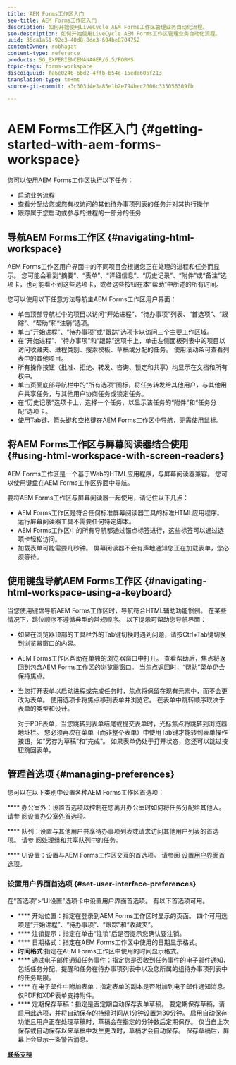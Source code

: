 ```yaml
---
title: AEM Forms工作区入门
seo-title: AEM Forms工作区入门
description: 如何开始使用LiveCycle AEM Forms工作区管理业务自动化流程。
seo-description: 如何开始使用LiveCycle AEM Forms工作区管理业务自动化流程。
uuid: 35ca1a51-92c3-40d8-8de3-604be8704752
contentOwner: robhagat
content-type: reference
products: SG_EXPERIENCEMANAGER/6.5/FORMS
topic-tags: forms-workspace
discoiquuid: fa6e0246-6bd2-4ffb-b54c-15eda605f213
translation-type: tm+mt
source-git-commit: a3c303d4e3a85e1b2e794bec2006c335056309fb

---
```



# AEM Forms工作区入门 {#getting-started-with-aem-forms-workspace}

您可以使用AEM Forms工作区执行以下任务：

* 启动业务流程
* 查看分配给您或您有权访问的其他待办事项列表的任务并对其执行操作
* 跟踪属于您启动或参与的进程的一部分的任务

## 导航AEM Forms工作区 {#navigating-html-workspace}

AEM Forms工作区用户界面中的不同项目会根据您正在处理的进程和任务而显示。 您可能会看到“摘要”、“表单”、“详细信息”、“历史记录”、“附件”或“备注”选项卡，也可能看不到这些选项卡，或者这些按钮在本“帮助”中所述的所有时间。

您可以使用以下任意方法导航主AEM Forms工作区用户界面：

* 单击顶部导航栏中的项目以访问“开始进程”、“待办事项”列表、“首选项”、“跟踪”、“帮助”和“注销”选项。
* 单击“开始进程”、“待办事项”或“跟踪”选项卡以访问三个主要工作区域。
* 在“开始进程”、“待办事项”和“跟踪”选项卡上，单击左侧面板列表中的项目以访问收藏夹、进程类别、搜索模板、草稿或分配的任务。 使用滚动条可查看列表中的其他项目。
* 所有操作按钮（批准、拒绝、转发、咨询、锁定和共享）均显示在文档和所有权中。
* 单击页面底部导航栏中的“所有选项”图标，将任务转发给其他用户，与其他用户共享任务，与其他用户协商任务或锁定任务。
* 在“历史记录”选项卡上，选择一个任务，以显示该任务的“附件”和“任务分配”选项卡。
* 使用Tab键、箭头键和空格键在AEM Forms工作区中导航，无需使用鼠标。

## 将AEM Forms工作区与屏幕阅读器结合使用 {#using-html-workspace-with-screen-readers}

AEM Forms工作区是一个基于Web的HTML应用程序，与屏幕阅读器兼容。 您可以使用键盘在AEM Forms工作区界面中导航。

要将AEM Forms工作区与屏幕阅读器一起使用，请记住以下几点：

* AEM Forms工作区是符合任何标准屏幕阅读器工具的标准HTML应用程序。 运行屏幕阅读器工具不需要任何特定脚本。
* AEM Forms工作区中的所有导航都通过锚点标签进行，这些标签可以通过选项卡轻松访问。
* 加载表单可能需要几秒钟。 屏幕阅读器不会有声地通知您正在加载表单，您必须等待。

## 使用键盘导航AEM Forms工作区 {#navigating-html-workspace-using-a-keyboard}

当您使用键盘导航AEM Forms工作区时，导航符合HTML辅助功能惯例。 在某些情况下，跳位顺序不遵循典型的常规顺序。 以下提示可帮助您导航界面：

* 如果在浏览器顶部的工具栏外的Tab键切换时遇到问题，请按Ctrl+Tab键切换到浏览器窗口的内容。
* AEM Forms工作区帮助在单独的浏览器窗口中打开。 查看帮助后，焦点将返回到包含AEM Forms工作区的浏览器窗口。 当焦点返回时，“帮助”菜单仍会保持焦点。
* 当您打开表单以启动进程或完成任务时，焦点将保留在现有元素中，而不会更改为表单。 使用选项卡将焦点移到表单并浏览它。 在表单中跳转顺序取决于表单的类型和设计。

   对于PDF表单，当您跳转到表单结尾或提交表单时，光标焦点将跳转到浏览器地址栏。 您必须再次在菜单（而非整个表单）中使用Tab键才能转到表单操作按钮，如“另存为草稿”和“完成”。 如果表单仍处于打开状态，您还可以跳过按钮跳回表单。

## 管理首选项 {#managing-preferences}

您可以在以下类别中设置各种AEM Forms工作区首选项：

**** 办公室外：设置首选项以控制在您离开办公室时如何将任务分配给其他人。 请参 [阅设置办公室外首选项](/help/forms/using/todo-lists.md#main-pars-heading-22)。

**** 队列：设置与其他用户共享待办事项列表或请求访问其他用户列表的首选项。 请参 [阅处理组和共享队列中的任务](/help/forms/using/todo-lists.md#main-pars-heading-19)。

**** UI设置：设置与AEM Forms工作区交互的首选项。 请参阅 [设置用户界面首选项](/help/forms/using/getting-started-livecycle-html-workspace.md#main-pars-heading-5)。

### 设置用户界面首选项 {#set-user-interface-preferences}

在“首选项”>“UI设置”选项卡中设置用户界面首选项。 有以下首选项可用。

* **** 开始位置：指定在登录到AEM Forms工作区时显示的页面。 四个可用选项是“开始进程”、“待办事项”、“跟踪”和“收藏夹”。
* **** 注销提示：指定在单击“注销”后是否提示您确认要注销。
* **** 日期格式：指定在AEM Forms工作区中使用的日期显示格式。
* **时间格式**:指定在AEM Forms工作区中使用的时间显示格式。
* **** 通过电子邮件通知任务事件：指定您是否收到任务事件的电子邮件通知，包括任务分配、提醒和任务在待办事项列表中以及您所属的组待办事项列表中的任务期限。
* **** 在电子邮件中附加表单：指定表单的副本是否附加到电子邮件通知消息。 仅PDF和XDP表单支持附件。
* **** 定期保存草稿：指定是否定期自动保存表单草稿。 要定期保存草稿，请启用此选项，并将自动保存的持续时间从1分钟设置为30分钟。 启用自动保存功能且用户正在处理草稿时，草稿会在指定的分钟数后定期保存。 仅当自上次保存或自动保存以来草稿中发生更改时，草稿才会自动保存。 保存草稿后，屏幕上会显示一条警告消息。

**[联系支持](https://www.adobe.com/account/sign-in.supportportal.html)**
